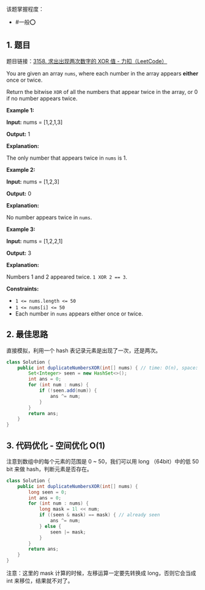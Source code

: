 
该题掌握程度：
- #一般⭕️

## 1. 题目
题目链接：[3158. 求出出现两次数字的 XOR 值 - 力扣（LeetCode）](https://leetcode.cn/problems/find-the-xor-of-numbers-which-appear-twice/description/)

You are given an array `nums`, where each number in the array appears **either** once or twice.

Return the bitwise `XOR` of all the numbers that appear twice in the array, or 0 if no number appears twice.

 

**Example 1:**

**Input:** nums = [1,2,1,3]

**Output:** 1

**Explanation:**

The only number that appears twice in `nums` is 1.

**Example 2:**

**Input:** nums = [1,2,3]

**Output:** 0

**Explanation:**

No number appears twice in `nums`.

**Example 3:**

**Input:** nums = [1,2,2,1]

**Output:** 3

**Explanation:**

Numbers 1 and 2 appeared twice. `1 XOR 2 == 3`.

 

**Constraints:**

- `1 <= nums.length <= 50`
- `1 <= nums[i] <= 50`
- Each number in `nums` appears either once or twice.

## 2. 最佳思路

直接模拟，利用一个 hash 表记录元素是出现了一次，还是两次。

```java
class Solution {
    public int duplicateNumbersXOR(int[] nums) { // time: O(n), space: O(n)
        Set<Integer> seen = new HashSet<>();
        int ans = 0;
        for (int num : nums) {
            if (!seen.add(num)) {
                ans ^= num;
            }
        }
        return ans;
    }
}
```



## 3. 代码优化 - 空间优化 O(1)

注意到数组中的每个元素的范围是 0 ~ 50，我们可以用 long （64bit）中的低 50 bit 来做 hash，判断元素是否存在。

```java
class Solution {
    public int duplicateNumbersXOR(int[] nums) {
        long seen = 0;
        int ans = 0;
        for (int num : nums) {
            long mask = 1l << num;
            if ((seen & mask) == mask) { // already seen
                ans ^= num;
            } else {
                seen |= mask;
            }
        }
        return ans;
    }
}
```

注意：这里的 mask 计算的时候，左移运算一定要先转换成 long，否则它会当成 int 来移位，结果就不对了。
